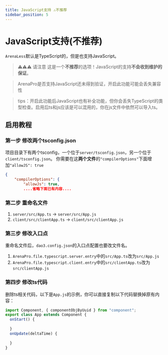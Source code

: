 ```yaml
---
title: JavaScript支持 ⚠不推荐
sidebar_position: 5
---
```

# JavaScript支持(不推荐)
`ArenaLess`默认是TypeScript的，但是也支持JavaScript。
> ⚠⚠⚠ 请注意 这是一个**不推荐**的选项！JavaScript的支持**不会收到维护的保证**。

> ArenaPro是否支持JavaScript还未得到验证，开启此功能可能会丢失兼容性

> tips：开启此功能后JavaScript也有补全功能，但你会丢失TypeScript的类型检查。启用后ts和js应该是可以混用的，你在js文件中依然可以导入ts。

## 启用教程
### 第一步 修改两个tsconfig.json
项目目录下有两个tsconfig，一个位于`server/tsconfig.json`，另一个位于`client/tsconfig.json`。
你需要在这**两个文件**的`"compilerOptions"`下面增加`"allowJS": true`
```json
{
    "compilerOptions": {
        "allowJs": true,
        ....省略下面已有内容....
```
### 第二步 重命名文件
1. `server/src/App.ts` -> `server/src/App.js`
2. `client/src/clientApp.ts` -> `client/src/clientApp.js`

### 第三步 修改入口点
重命名文件后，`dao3.config.json`的入口点配置也要改文件名。
1. `ArenaPro.file.typescript.server.entry`中的`src/App.ts`改为`src/App.js`
2. `ArenaPro.file.typescript.client.entry`中的`src/clientApp.ts`改为`src/clientApp.js`

### 第四步 修改ts代码
删除ts相关代码，以下是`App.js`的示例，你可以直接复制以下代码替换掉原有内容：
```javascript
import Component, { componentObjByUuid } from "component";
export class App extends Component {
  onStart() {
    
  }
  onUpdate(deltaTime) {
    
  }
}
```